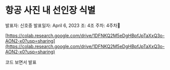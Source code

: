 # 항공 사진 내 선인장 식별

발표자: 신호중
발표일자: April 6, 2023
조: 4조
주차: 4주차🚗

[https://colab.research.google.com/drive/1DFNKQ2M5eDgHBpfJpTaXxQ3o-AON2-x0?usp=sharing](https://colab.research.google.com/drive/1DFNKQ2M5eDgHBpfJpTaXxQ3o-AON2-x0?usp=sharing)

코드 보면서 발표